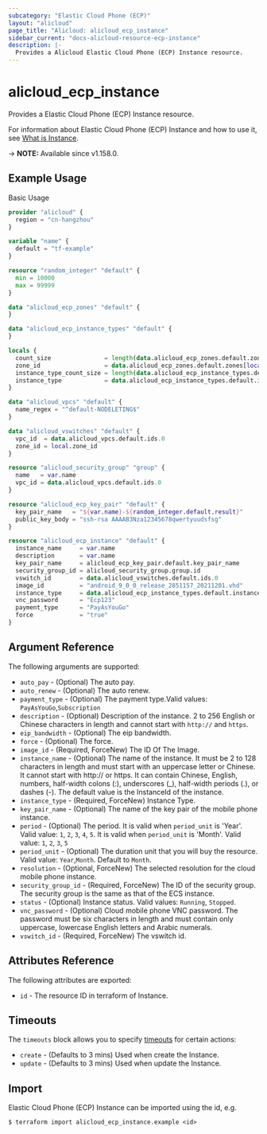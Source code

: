 ```yaml
---
subcategory: "Elastic Cloud Phone (ECP)"
layout: "alicloud"
page_title: "Alicloud: alicloud_ecp_instance"
sidebar_current: "docs-alicloud-resource-ecp-instance"
description: |-
  Provides a Alicloud Elastic Cloud Phone (ECP) Instance resource.
---
```


# alicloud_ecp_instance

Provides a Elastic Cloud Phone (ECP) Instance resource.

For information about Elastic Cloud Phone (ECP) Instance and how to use it,
see [What is Instance](https://www.alibabacloud.com/help/en/cloudphone/latest/api-cloudphone-2020-12-30-runinstances).

-> **NOTE:** Available since v1.158.0.

## Example Usage

Basic Usage

```terraform
provider "alicloud" {
  region = "cn-hangzhou"
}

variable "name" {
  default = "tf-example"
}

resource "random_integer" "default" {
  min = 10000
  max = 99999
}

data "alicloud_ecp_zones" "default" {
}

data "alicloud_ecp_instance_types" "default" {
}

locals {
  count_size               = length(data.alicloud_ecp_zones.default.zones)
  zone_id                  = data.alicloud_ecp_zones.default.zones[local.count_size - 1].zone_id
  instance_type_count_size = length(data.alicloud_ecp_instance_types.default.instance_types)
  instance_type            = data.alicloud_ecp_instance_types.default.instance_types[local.instance_type_count_size - 1].instance_type
}

data "alicloud_vpcs" "default" {
  name_regex = "^default-NODELETING$"
}

data "alicloud_vswitches" "default" {
  vpc_id  = data.alicloud_vpcs.default.ids.0
  zone_id = local.zone_id
}

resource "alicloud_security_group" "group" {
  name   = var.name
  vpc_id = data.alicloud_vpcs.default.ids.0
}

resource "alicloud_ecp_key_pair" "default" {
  key_pair_name   = "${var.name}-${random_integer.default.result}"
  public_key_body = "ssh-rsa AAAAB3Nza12345678qwertyuudsfsg"
}

resource "alicloud_ecp_instance" "default" {
  instance_name     = var.name
  description       = var.name
  key_pair_name     = alicloud_ecp_key_pair.default.key_pair_name
  security_group_id = alicloud_security_group.group.id
  vswitch_id        = data.alicloud_vswitches.default.ids.0
  image_id          = "android_9_0_0_release_2851157_20211201.vhd"
  instance_type     = data.alicloud_ecp_instance_types.default.instance_types.1.instance_type
  vnc_password      = "Ecp123"
  payment_type      = "PayAsYouGo"
  force             = "true"
}
```

## Argument Reference

The following arguments are supported:

* `auto_pay` - (Optional) The auto pay.
* `auto_renew` - (Optional) The auto renew.
* `payment_type` - (Optional) The payment type.Valid values: `PayAsYouGo`,`Subscription`
* `description` - (Optional) Description of the instance. 2 to 256 English or Chinese characters in length and cannot
  start with `http://` and `https`.
* `eip_bandwidth` - (Optional) The eip bandwidth.
* `force` - (Optional) The force.
* `image_id` - (Required, ForceNew) The ID Of The Image.
* `instance_name` - (Optional) The name of the instance. It must be 2 to 128 characters in length and must start with an
  uppercase letter or Chinese. It cannot start with http:// or https. It can contain Chinese, English, numbers,
  half-width colons (:), underscores (_), half-width periods (.), or dashes (-). The default value is the InstanceId of
  the instance.
* `instance_type` - (Required, ForceNew) Instance Type.
* `key_pair_name` - (Optional) The name of the key pair of the mobile phone instance.
* `period` - (Optional) The period. It is valid when `period_unit` is 'Year'. Valid value: `1`, `2`, `3`, `4`, `5`. It
  is valid when `period_unit` is 'Month'. Valid value: `1`, `2`, `3`, `5`
* `period_unit` - (Optional) The duration unit that you will buy the resource. Valid value: `Year`,`Month`. Default
  to `Month`.
* `resolution` - (Optional, ForceNew) The selected resolution for the cloud mobile phone instance.
* `security_group_id` - (Required, ForceNew) The ID of the security group. The security group is the same as that of the
  ECS instance.
* `status` - (Optional) Instance status. Valid values: `Running`, `Stopped`.
* `vnc_password` - (Optional) Cloud mobile phone VNC password. The password must be six characters in length and must
  contain only uppercase, lowercase English letters and Arabic numerals.
* `vswitch_id` - (Required, ForceNew) The vswitch id.

## Attributes Reference

The following attributes are exported:

* `id` - The resource ID in terraform of Instance.

## Timeouts

The `timeouts` block allows you to
specify [timeouts](https://www.terraform.io/docs/configuration-0-11/resources.html#timeouts) for certain actions:

* `create` - (Defaults to 3 mins) Used when create the Instance.
* `update` - (Defaults to 3 mins) Used when update the Instance.

## Import

Elastic Cloud Phone (ECP) Instance can be imported using the id, e.g.

```shell
$ terraform import alicloud_ecp_instance.example <id>
```